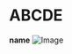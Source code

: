 # ABCDE
**name**
![Image](https://github.com/user-attachments/assets/f84ede6f-4f2d-4f72-8cea-7081aee09439)

